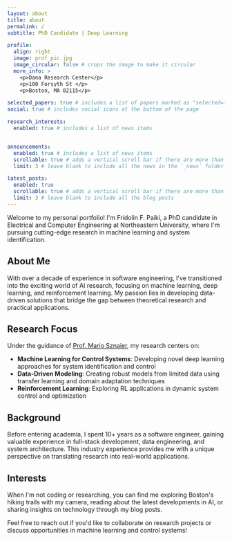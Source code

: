 ```yaml
---
layout: about
title: about
permalink: /
subtitle: PhD Candidate | Deep Learning

profile:
  align: right
  image: prof_pic.jpg
  image_circular: false # crops the image to make it circular
  more_info: >
    <p>Dana Research Center</p>
    <p>100 Forsyth St </p>
    <p>Boston, MA 02115</p>

selected_papers: true # includes a list of papers marked as "selected={true}"
social: true # includes social icons at the bottom of the page

research_interests:
  enabled: true # includes a list of news items


announcements:
  enabled: true # includes a list of news items
  scrollable: true # adds a vertical scroll bar if there are more than 3 news items
  limit: 3 # leave blank to include all the news in the `_news` folder

latest_posts:
  enabled: true
  scrollable: true # adds a vertical scroll bar if there are more than 3 new posts items
  limit: 3 # leave blank to include all the blog posts
---
```


Welcome to my personal portfolio! I'm Fridolin F. Paiki, a PhD candidate in Electrical and Computer Engineering at Northeastern University, where I'm pursuing cutting-edge research in machine learning and system identification.

## About Me

With over a decade of experience in software engineering, I've transitioned into the exciting world of AI research, focusing on machine learning, deep learning, and reinforcement learning. My passion lies in developing data-driven solutions that bridge the gap between theoretical research and practical applications.

## Research Focus

Under the guidance of [Prof. Mario Sznaier](https://coe.northeastern.edu/people/sznaier-mario/), my research centers on:

- **Machine Learning for Control Systems**: Developing novel deep learning approaches for system identification and control
- **Data-Driven Modeling**: Creating robust models from limited data using transfer learning and domain adaptation techniques
- **Reinforcement Learning**: Exploring RL applications in dynamic system control and optimization

## Background

Before entering academia, I spent 10+ years as a software engineer, gaining valuable experience in full-stack development, data engineering, and system architecture. This industry experience provides me with a unique perspective on translating research into real-world applications.

## Interests

When I'm not coding or researching, you can find me exploring Boston's hiking trails with my camera, reading about the latest developments in AI, or sharing insights on technology through my blog posts.

Feel free to reach out if you'd like to collaborate on research projects or discuss opportunities in machine learning and control systems!
